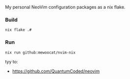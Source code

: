 My personal NeoVim configuration packages as a nix flake.

### Build
`nix flake .#`

### Run
`nix run github:mewoocat/nvim-nix`


tyy to:
- https://github.com/QuantumCoded/neovim
